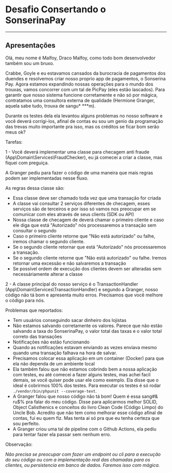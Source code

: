 # Desafio Consertando o SonserinaPay
_________
## Apresentações 
Olá, meu nome é Malfoy, Draco Malfoy, como todo bom desenvolvedor também sou um bruxo.

Crabbe, Goyle e eu estavamos cansados da burocracia de pagamentos dos duendes e resolvemos criar nosso proprio app
de pagamentos, o Sonserina Pay. Agora estamos expandindo nossas operações para o mundo dos trouxas, vamos concorrer 
com um tal de PicPay (eles estão lascados). Para garantir que nosso sistema funcione corretamente e não só por mágica, 
contratamos uma consultora externa de qualidade (Hermione Granger, aquela sabe tudo, trouxa de sangu* ***m). 

Durante os testes dela ela levantou alguns problemas no nosso software e você deverá corrigi-los,  afinal de contas eu
sou um genio da programação das trevas muito importante pra isso, mas os créditos se ficar bom serão meus ok?

Tarefas:

1 - Você deverá implementar uma classe para checagem anti fraude (App\Domain\Services\FraudChecker), eu já comecei a
criar a classe, mas fiquei com preguiça. 

A Granger pediu para fazer o código de uma maneira que mais regras podem ser implementadas nesse fluxo. 

As regras dessa classe são:
- Essa classe deve ser chamado toda vez que uma transação for criada
- A classe vai consultar 2 serviços diferentes de checagem, esses serviços são de terceiros e por isso só vamos nos 
  preocupar em se comunicar com eles através de seus clients (SDK ou API)
- Nossa classe de checagem de deverá chamar o primeiro cliente e caso ele diga que está "Autorizado" nós processaremos a
transação sem consultar o segundo
- Caso o primeiro cliente retorne que "Não está autorizado" ou falhe, iremos chamar o segundo cliente.
- Se o segundo cliente retornar que está "Autorizado" nós processaremos a transação.
- Se o segundo cliente retorne que "Não está autorizado" ou falhe. Iremos retornar uma excessão e não salvaremos a
transação
- Se possível ordem de execução dos clientes devem ser alteradas sem necessáriamente alterar a classe

2 - A classe principal do nosso serviço é o TransactionHandler (App\Domain\Services\TransactionHandler) e segundo a Granger,
nosso código não tá bom e apresenta muito erros. Precisamos que você melhore o código para nós.

Problemas que reportados:

- Tem usuários conseguindo sacar dinheiro dos lojistas
- Não estamos salvando corretamente os valores. Parece que não estão salvando a taxa do SonserinaPay, o valor total das 
taxas e o valor total correto das transações
- Notificações não estão funcionando
- Quando as notificações estavam enviando as vezes enviava mesmo quando uma transação falhava na hora de salvar.
- Precisamos colocar essa aplicação em um container (Docker) para que ela não dependa de um ambiente local
- Ela também falou que não estamos cobrindo bem a nossa aplicação com testes, eu até comecei a fazer alguns testes,
  mas achei facil demais, se você quiser pode usar ele como exemplo. Ela disse que o ideal é cobrirmos 100% dos testes. 
  Para executar os testes é só rodar `./vendor/bin/phpunit --coverage-text`.
- A Granger falou que nosso código não tá bom! Quem é essa sang#& ru$% pra falar do meu código. Disse para aplicarmos
  melhor SOLID, Object Calisthenics e conceitos do livro Clean Code (Código Limpo) do Uncle Bob. Acredito que não tem
  como melhorar esse código afinal de contas, fui eu quem fiz. Mas tenta ai só pra que eu tenha certeza que sou perfeito.
- A Granger criou uma tal de pipeline com o Github Actions, ela pediu para tentar fazer ela passar sem nenhum erro.
  
Observação:

_Não precisa se preocupar com fazer um endpoint ou cli para a execução do seu código ou com a implementação real das
chamadas para os clientes, ou persistencia em banco de dados. Faremos isso com mágica._
